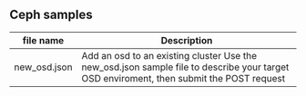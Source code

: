 ## Ceph samples

| file name | Description |
| ----------| ------------|
| new_osd.json | Add an osd to an existing cluster Use the new_osd.json sample file to describe your target OSD enviroment, then submit the POST request |
